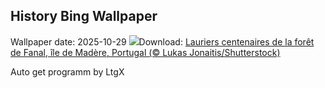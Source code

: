 ## History Bing Wallpaper
Wallpaper date: 2025-10-29
![](https://www.bing.com/th?id=OHR.FanalForest_FR-FR0588492140_UHD.jpg&w=1000)Download: [Lauriers centenaires de la forêt de Fanal, île de Madère, Portugal (© Lukas Jonaitis/Shutterstock)](https://www.bing.com/th?id=OHR.FanalForest_FR-FR0588492140_UHD.jpg)

Auto get programm by LtgX

